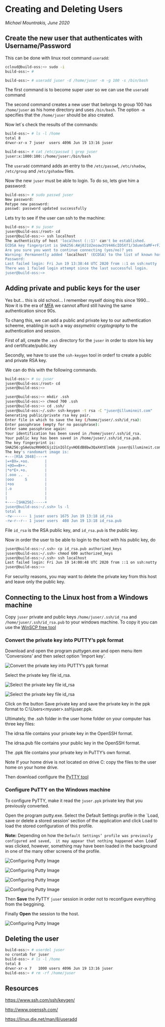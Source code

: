 # Creating and Deleting Users
_Michael Mountrakis, June 2020_

## Create the new user that authenticates with Username/Password
This can be done with linux root command `useradd`:


```bash
ccloud@build-oss:~> sudo -i
build-oss:~ #

build-oss:~ # useradd juser -d /home/juser -m -g 100 -s /bin/bash
```

The first command is to become super user so we can use the `useradd` command

The second command creates a new user that belongs to group 100 has `/home/juser` as his home directory and uses
`/bin/bash`. The option `-m` specifies that the `/home/juser` should be also created. 

Now let´s check the results of the commands:

```bash
build-oss:~ # ls -l /home
total 8
drwxr-xr-x 7 juser  users 4096 Jun 19 13:16 juser

build-oss:~ # cat /etc/passwd | grep juser
juser:x:1000:100::/home/juser:/bin/bash
```

The `useradd` command adds an entry to the 	`/etc/passwd`, `/etc/shadow`, `/etc/group` and `/etc/gshadow` files.

Now the new `juser` must be able to login. To do so, lets give him a password:

```bash
build-oss:~ # sudo passwd juser
New password:
Retype new password:
passwd: password updated successfully
```
Lets try to see if the user can ssh to the machine:

```bash
build-oss:~ # su juser
juser@build-oss:/root> cd
juser@build-oss:~> ssh localhost
The authenticity of host 'localhost (::1)' can't be established.
ECDSA key fingerprint is SHA256:AWj0J1U2eoaw3tV446cID5Xf1/3dumn5aMF+rFJw1og.
Are you sure you want to continue connecting (yes/no)? yes
Warning: Permanently added 'localhost' (ECDSA) to the list of known hosts.
Password:
Last failed login: Fri Jun 19 13:38:44 UTC 2020 from ::1 on ssh:notty
There was 1 failed login attempt since the last successful login.
juser@build-oss:~>
```


## Adding private and public keys for the user

Yes but... this is old school... I remember myself doing this since 1990... Now it is the era of [MFA](https://en.wikipedia.org/wiki/MFA)
we cannot afford still having the same authentication since 90s.

To chang this, we can add a public and private key to our authentication scheeme, enabling in such a 
way _assymetric cryptography_ to the authentication and session.

First of all, create the `.ssh` directory for the `juser` in order 
to store his key and certificate/public.key

Secondly, we have to use the `ssh-keygen` tool in orderf to create a public and private RSA key.

We can do this with the following commands. 

```bash
build-oss:~ # su juser
juser@build-oss:/root> cd
juser@build-oss:~>

juser@build-oss:~> mkdir .ssh
juser@build-oss:~> chmod 700 .ssh
juser@build-oss:~> cd .ssh/
juser@build-oss:~/.ssh> ssh-keygen -t rsa -C "juser@illumineit.com"
Generating public/private rsa key pair.
Enter file in which to save the key (/home/juser/.ssh/id_rsa):
Enter passphrase (empty for no passphrase):
Enter same passphrase again:
Your identification has been saved in /home/juser/.ssh/id_rsa.
Your public key has been saved in /home/juser/.ssh/id_rsa.pub.
The key fingerprint is:
SHA256:gSAeUazRKH0CGjz2inIGlCyvHOEdB8bw3QaX4tElmOA juser@illumineit.com
The key's randomart image is:
+---[RSA 2048]----+
|=+BX=.+oo.       |
|+@O==B++.        |
|*o*E+.+o.        |
|.ooo ..  .       |
|ooo     S        |
|+oo              |
|.o               |
|                 |
|                 |
+----[SHA256]-----+
juser@build-oss:~/.ssh> ls -l
total 8
-rw------- 1 juser users 1675 Jun 19 13:18 id_rsa
-rw-r--r-- 1 juser users  408 Jun 19 13:18 id_rsa.pub
```
File `id_rsa` is the RSA public key, and `id_rsa.pub` is the public key.

Now in order the user to be able to login to the host with his public key, do

```bash
juser@build-oss:~/.ssh> cp id_rsa.pub authorized_keys
juser@build-oss:~/.ssh> chmod 600 authorized_keys
juser@build-oss:~/.ssh> ssh localhost
Last failed login: Fri Jun 19 14:00:48 UTC 2020 from ::1 on ssh:notty
juser@build-oss:~>
```

For security reasons, you may want to delete the private key from this host and leave only the public key.



## Connecting to the Linux host from a Windows machine
Copy `juser` private and public keys `/home/juser/.ssh/id_rsa`  and `/home/juser/.ssh/id_rsa.pub` 
 to your windows machine. To copy it you can use the
[WinSCP free tool](https://winscp.net/eng/download.php) 




### Convert the private key into PUTTY’s ppk format
Download and open the program puttygen.exe and open menu item 
'Conversions’ and then select option 'Import key’.

![Convert the private key into PUTTY’s ppk format](img/ssh-screenshot-09.png "Convert the private key into PUTTY’s ppk format")

Select the private key file id_rsa.


![Select the private key file id_rsa](img/puttygen-01.png "Select the private key file id_rsa")


![Select the private key file id_rsa](img/puttygen-02.png "Select the private key file id_rsa")

Click on the button Save private key and save the private key in the ppk format to C:\Users\<myuser>\.ssh\juser.ppk.

Ultimately, the .ssh folder in the user home folder on your computer has three key files:

The idrsa file contains your private key in the OpenSSH format.

The idrsa.pub file contains your public key in the OpenSSH format.

The .ppk file contains your private key in PuTTY’s own format.


Note If your home drive is not located on drive C: copy the files to the user home on your home drive.


Then download configure the [PyTTY tool](https://www.chiark.greenend.org.uk/~sgtatham/putty/latest.html)

### Configure PuTTY on the Windows machine
To configure PyTTY, make it read the `juser.ppk` private key that you previously converted.

Open the program putty.exe. Select the Default Settings profile in the 
`Load, save or delete a stored session’ section of the application and click 
Load to load the stored configuration of this profile.

**Note:** Depending on how the `Default Settings’ profile was previously configured and saved, 
it may appear that nothing happened when `Load’ was clicked, however, something may have been loaded in the 
background in one of the many other screens of the profile.


![Configuring Putty Image](img/putty-01.png "Configuring Putty Image")


![Configuring Putty Image](img/putty-02.png "Configuring Putty Image")


![Configuring Putty Image](img/putty-03.png "Configuring Putty Image")


![Configuring Putty Image](img/putty-04.png "Configuring Putty Image")

Then **Save** the  PyTTY  `juser` session in order not to reconfigure everything from the beggining. 

Finally **Open** the session to the host.

![Configuring Putty Image](img/putty-05.png "Configuring Putty Image")


## Deleting the user

```bash
build-oss:~ # userdel juser
no crontab for juser
build-oss:~ # ls -l /home
total 8
drwxr-xr-x 7   1000 users 4096 Jun 19 13:16 juser
build-oss:~ # rm -rf /home/juser
```

## Resources

https://www.ssh.com/ssh/keygen/

http://www.openssh.com/

https://linux.die.net/man/8/useradd